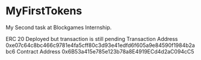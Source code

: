 # MyFirstTokens
My Second task at Blockgames Internship.

ERC 20 Deployed but transaction is still pending
Transaction Address 0xe07c64c8bc466c9781e4fa5cff80c3d93e41edfd6f605a9e84590f1984b2abc6
Contract Address 0x6B53a415e785e123b78a8E4919ECd4d2aC094cC5
